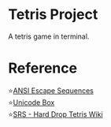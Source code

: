 # Tetris Project 

A tetris game in terminal.


# Reference
:star:[ANSI Escape Sequences](https://gist.github.com/fnky/458719343aabd01cfb17a3a4f7296797)  
:star:[Unicode Box](https://zh.wikipedia.org/zh-tw/%E6%96%B9%E6%A1%86%E7%BB%98%E5%88%B6%E5%AD%97%E7%AC%A6)  
:star:[SRS - Hard Drop Tetris Wiki](https://harddrop.com/wiki/SRS)  